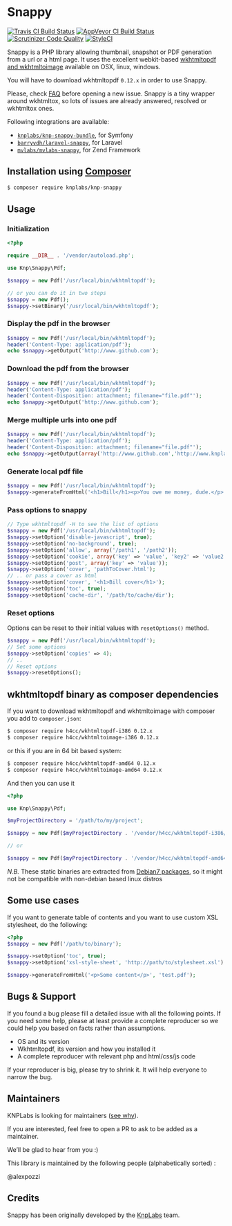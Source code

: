 # Snappy

[![Travis CI Build Status](https://travis-ci.org/KnpLabs/snappy.svg?branch=master)](https://travis-ci.org/KnpLabs/snappy)
[![AppVeyor CI Build Status](https://ci.appveyor.com/api/projects/status/github/KnpLabs/snappy?branch=master&svg=true)](https://ci.appveyor.com/project/NiR-/snappy)
[![Scrutinizer Code Quality](https://scrutinizer-ci.com/g/KnpLabs/Gaufrette/badges/quality-score.png?b=master)](https://scrutinizer-ci.com/g/KnpLabs/Gaufrette/?branch=master)
[![StyleCI](https://styleci.io/repos/723980/shield?branch=master)](https://styleci.io/repos/723980)

Snappy is a PHP library allowing thumbnail, snapshot or PDF generation from a url or a html page.
It uses the excellent webkit-based [wkhtmltopdf and wkhtmltoimage](http://wkhtmltopdf.org/)
available on OSX, linux, windows.

You will have to download wkhtmltopdf `0.12.x` in order to use Snappy.

Please, check [FAQ](doc/faq.md) before opening a new issue. Snappy is a tiny wrapper around wkhtmltox, so lots of issues are already answered, resolved or wkhtmltox ones.

Following integrations are available:
* [`knplabs/knp-snappy-bundle`](https://github.com/KnpLabs/KnpSnappyBundle), for Symfony
* [`barryvdh/laravel-snappy`](https://github.com/barryvdh/laravel-snappy), for Laravel
* [`mvlabs/mvlabs-snappy`](https://github.com/mvlabs/MvlabsSnappy), for Zend Framework

## Installation using [Composer](http://getcomposer.org/)

```bash
$ composer require knplabs/knp-snappy
```

## Usage

### Initialization
```php
<?php

require __DIR__ . '/vendor/autoload.php';

use Knp\Snappy\Pdf;

$snappy = new Pdf('/usr/local/bin/wkhtmltopdf');

// or you can do it in two steps
$snappy = new Pdf();
$snappy->setBinary('/usr/local/bin/wkhtmltopdf');
```

### Display the pdf in the browser

```php
$snappy = new Pdf('/usr/local/bin/wkhtmltopdf');
header('Content-Type: application/pdf');
echo $snappy->getOutput('http://www.github.com');
```

### Download the pdf from the browser

```php
$snappy = new Pdf('/usr/local/bin/wkhtmltopdf');
header('Content-Type: application/pdf');
header('Content-Disposition: attachment; filename="file.pdf"');
echo $snappy->getOutput('http://www.github.com');
```

### Merge multiple urls into one pdf
```php
$snappy = new Pdf('/usr/local/bin/wkhtmltopdf');
header('Content-Type: application/pdf');
header('Content-Disposition: attachment; filename="file.pdf"');
echo $snappy->getOutput(array('http://www.github.com','http://www.knplabs.com','http://www.php.net'));
```

### Generate local pdf file
```php
$snappy = new Pdf('/usr/local/bin/wkhtmltopdf');
$snappy->generateFromHtml('<h1>Bill</h1><p>You owe me money, dude.</p>', '/tmp/bill-123.pdf');
```

### Pass options to snappy
```php
// Type wkhtmltopdf -H to see the list of options
$snappy = new Pdf('/usr/local/bin/wkhtmltopdf');
$snappy->setOption('disable-javascript', true);
$snappy->setOption('no-background', true);
$snappy->setOption('allow', array('/path1', '/path2'));
$snappy->setOption('cookie', array('key' => 'value', 'key2' => 'value2'));
$snappy->setOption('post', array('key' => 'value'));
$snappy->setOption('cover', 'pathToCover.html');
// .. or pass a cover as html
$snappy->setOption('cover', '<h1>Bill cover</h1>');
$snappy->setOption('toc', true);
$snappy->setOption('cache-dir', '/path/to/cache/dir');
```

### Reset options
Options can be reset to their initial values with `resetOptions()` method.
```php
$snappy = new Pdf('/usr/local/bin/wkhtmltopdf');
// Set some options
$snappy->setOption('copies' => 4);
// ..
// Reset options
$snappy->resetOptions();
```

## wkhtmltopdf binary as composer dependencies

If you want to download wkhtmltopdf and wkhtmltoimage with composer you add to `composer.json`:

```bash
$ composer require h4cc/wkhtmltopdf-i386 0.12.x
$ composer require h4cc/wkhtmltoimage-i386 0.12.x
```

or this if you are in 64 bit based system:

```bash
$ composer require h4cc/wkhtmltopdf-amd64 0.12.x
$ composer require h4cc/wkhtmltoimage-amd64 0.12.x
```

And then you can use it

```php
<?php

use Knp\Snappy\Pdf;

$myProjectDirectory = '/path/to/my/project';

$snappy = new Pdf($myProjectDirectory . '/vendor/h4cc/wkhtmltopdf-i386/bin/wkhtmltopdf-i386');

// or

$snappy = new Pdf($myProjectDirectory . '/vendor/h4cc/wkhtmltopdf-amd64/bin/wkhtmltopdf-amd64');
```

*N.B.* These static binaries are extracted from  [Debian7 packages](https://github.com/h4cc/wkhtmltopdf-amd64/issues/13#issuecomment-150948179), so it might not be compatible with non-debian based linux distros
## Some use cases

If you want to generate table of contents and you want to use custom XSL stylesheet, do the following:

```php
<?php
$snappy = new Pdf('/path/to/binary');

$snappy->setOption('toc', true);
$snappy->setOption('xsl-style-sheet', 'http://path/to/stylesheet.xsl') //or local file;

$snappy->generateFromHtml('<p>Some content</p>', 'test.pdf');
```

## Bugs & Support

If you found a bug please fill a detailed issue with all the following points.
If you need some help, please at least provide a complete reproducer so we could help you based on facts rather than assumptions.

* OS and its version
* Wkhtmltopdf, its version and how you installed it
* A complete reproducer with relevant php and html/css/js code

If your reproducer is big, please try to shrink it. It will help everyone to narrow the bug.

## Maintainers

KNPLabs is looking for maintainers ([see why](https://knplabs.com/en/blog/news-for-our-foss-projects-maintenance)).

If you are interested, feel free to open a PR to ask to be added as a maintainer.

We’ll be glad to hear from you :)

This library is maintained by the following people (alphabetically sorted) :

@alexpozzi

## Credits

Snappy has been originally developed by the [KnpLabs](http://knplabs.com) team.
